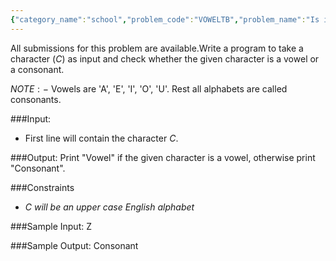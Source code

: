 ```yaml
---
{"category_name":"school","problem_code":"VOWELTB","problem_name":"Is it a VOWEL or CONSONANT","languages_supported":{"0":"C","1":"CPP14","2":"JAVA","3":"PYTH","4":"PYTH 3.6","5":"PYPY","6":"CS2","7":"PAS fpc","8":"PAS gpc","9":"RUBY","10":"PHP","11":"GO","12":"NODEJS","13":"HASK","14":"rust","15":"SCALA","16":"swift","17":"D","18":"PERL","19":"FORT","20":"WSPC","21":"ADA","22":"CAML","23":"ICK","24":"BF","25":"ASM","26":"CLPS","27":"PRLG","28":"ICON","29":"SCM qobi","30":"PIKE","31":"ST","32":"NICE","33":"LUA","34":"BASH","35":"NEM","36":"LISP sbcl","37":"LISP clisp","38":"SCM guile","39":"JS","40":"ERL","41":"TCL","42":"kotlin","43":"PERL6","44":"TEXT","45":"SCM chicken","46":"PYP3","47":"CLOJ","48":"COB","49":"FS"},"max_timelimit":1,"source_sizelimit":50000,"problem_author":"tanmay28","problem_tester":null,"date_added":"2-06-2018","tags":{"0":"tanmay28"},"time":{"view_start_date":1521136800,"submit_start_date":1521136800,"visible_start_date":1521136800,"end_date":1735669800},"is_direct_submittable":false,"layout":"problem"}
---
```

<span class="solution-visible-txt">All submissions for this problem are available.</span>Write a program to take a character $(C)$ as input and check whether the given character is a vowel or a consonant.

$NOTE:-$
Vowels are 'A', 'E', 'I', 'O', 'U'. Rest all alphabets are called consonants.


###Input:

- First line will contain the character $C$.


###Output:
Print "Vowel" if the given character is a vowel, otherwise print "Consonant".


###Constraints 
- $C$ $will$ $be$ $an$ $upper$ $case$ $English$ $alphabet$


###Sample Input:
	Z


###Sample Output:
	Consonant

